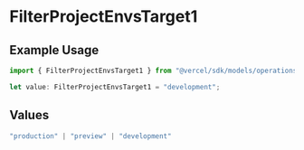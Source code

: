 # FilterProjectEnvsTarget1

## Example Usage

```typescript
import { FilterProjectEnvsTarget1 } from "@vercel/sdk/models/operations/filterprojectenvs.js";

let value: FilterProjectEnvsTarget1 = "development";
```

## Values

```typescript
"production" | "preview" | "development"
```